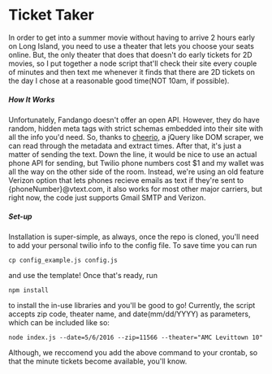 # Ticket Taker
In order to get into a summer movie without having to arrive 2 hours early on Long Island, you need to use a theater that lets you choose your seats online.  But, the only theater that does that doesn't do early tickets for 2D movies, so I put together a node script that'll check their site every couple of minutes and then text me whenever it finds that there are 2D tickets on the day I chose at a reasonable good time(NOT 10am, if possible).

##### How It Works
Unfortunately, Fandango doesn't offer an open API.  However, they do have random, hidden meta tags with strict schemas embedded into their site with all the info you'd need.  So, thanks to [cheerio](https://github.com/cheeriojs/cheerio), a jQuery like DOM scraper, we can read through the metadata and extract times.  After that, it's just a matter of sending the text.  Down the line, it would be nice to use an actual phone API for sending, but Twilio phone numbers cost $1 and my wallet was all the way on the other side of the room.  Instead, we're using an old feature Verizon option that lets phones recieve emails as text if they're sent to {phoneNumber}@vtext.com, it also works for most other major carriers, but right now, the code just supports Gmail SMTP and Verizon.

##### Set-up

Installation is super-simple, as always, once the repo is cloned, you'll need to add your personal twilio info to the config file.  To save time you can run 
```
cp config_example.js config.js
```
and use the template!  Once that's ready, run

```
npm install
```
to install the in-use libraries and you'll be good to go! Currently, the script accepts zip code, theater name, and date(mm/dd/YYYY) as parameters, which can be included like so:
```
node index.js --date=5/6/2016 --zip=11566 --theater="AMC Levittown 10"
```
Although, we reccomend you add the above command to your crontab, so that the minute tickets become available, you'll know.